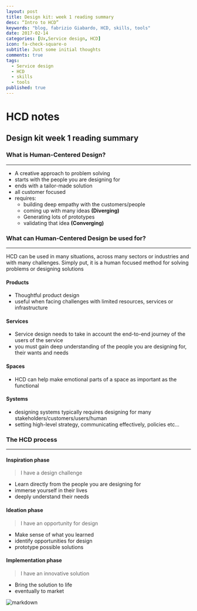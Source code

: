 ```yaml
---
layout: post
title: Design kit: week 1 reading summary
desc: “Intro to HCD”
keywords: "blog, fabrizio Giabardo, HCD, skills, tools"
date: 2017-02-14
categories: [Ux,Service design, HCD]
icon: fa-check-square-o
subtitle: Just some initial thoughts
comments: true
tags:
  - Service design
  - HCD
  - skills
  - tools
published: true
---
```


# HCD notes

## Design kit week 1 reading summary

### What is Human-Centered Design?

---------------

 - A creative approach to problem solving 
 - starts with the people you are designing for
 - ends with a tailor-made solution
 - all customer focused
 - requires: 
   - building deep empathy with the customers/people
   - coming up with many ideas **(Diverging)**
   - Generating lots of prototypes 
   - validating that idea **(Converging)**

### What can Human-Centered Design be used for?

---------------

HCD can be used in many situations, across many sectors or industries and with many challenges.  Simply put, it is a human focused method for solving problems or designing solutions

#### Products
 - Thoughtful product design
 - useful when facing challenges with limited resources, services or infrastructure 

#### Services
 - Service design needs to take in account the end-to-end journey of the users of the service
 - you must gain deep understanding of the people you are designing for, their wants and needs

#### Spaces
 - HCD can help make emotional parts of a space as important as the functional

#### Systems
 - designing systems typically requires designing for many stakeholders/customers/users/human
 - setting high-level strategy, communicating effectively, policies etc...


### The HCD process

---------------

#### Inspiration phase
 > I have a design challenge
 
 - Learn directly from the people you are designing for
 - immerse yourself in their lives
 - deeply understand their needs

#### Ideation phase
 > I have an opportunity for design
 
 - Make sense of what you learned
 - identify opportunities for design
 - prototype possible solutions
 
#### Implementation phase
 > I have an innovative solution
 
 - Bring the solution to life
 - eventually to market

 ![markdown](https://cdn.evbuc.com/eventlogos/160332149/designthinkingphases.png)


